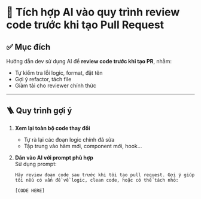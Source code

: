 # 🤖 Tích hợp AI vào quy trình review code trước khi tạo Pull Request

## ✅ Mục đích
Hướng dẫn dev sử dụng AI để **review code trước khi tạo PR**, nhằm:
- Tự kiểm tra lỗi logic, format, đặt tên
- Gợi ý refactor, tách file
- Giảm tải cho reviewer chính thức

---

## 🪜 Quy trình gợi ý

1. **Xem lại toàn bộ code thay đổi**
   - Tự rà lại các đoạn logic chính đã sửa
   - Tập trung vào hàm mới, component mới, hook...

2. **Dán vào AI với prompt phù hợp**  
   Sử dụng prompt:
   ```plaintext
   Hãy review đoạn code sau trước khi tôi tạo pull request. Gợi ý giúp tôi nếu có vấn đề về logic, clean code, hoặc có thể tách nhỏ:

   [CODE HERE]
